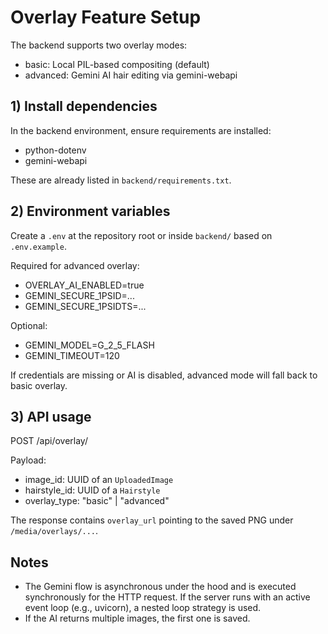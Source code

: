 # Overlay Feature Setup

The backend supports two overlay modes:
- basic: Local PIL-based compositing (default)
- advanced: Gemini AI hair editing via gemini-webapi

## 1) Install dependencies

In the backend environment, ensure requirements are installed:

- python-dotenv
- gemini-webapi

These are already listed in `backend/requirements.txt`.

## 2) Environment variables

Create a `.env` at the repository root or inside `backend/` based on `.env.example`.

Required for advanced overlay:
- OVERLAY_AI_ENABLED=true
- GEMINI_SECURE_1PSID=...
- GEMINI_SECURE_1PSIDTS=...

Optional:
- GEMINI_MODEL=G_2_5_FLASH
- GEMINI_TIMEOUT=120

If credentials are missing or AI is disabled, advanced mode will fall back to basic overlay.

## 3) API usage

POST /api/overlay/

Payload:
- image_id: UUID of an `UploadedImage`
- hairstyle_id: UUID of a `Hairstyle`
- overlay_type: "basic" | "advanced"

The response contains `overlay_url` pointing to the saved PNG under `/media/overlays/...`.

## Notes
- The Gemini flow is asynchronous under the hood and is executed synchronously for the HTTP request. If the server runs with an active event loop (e.g., uvicorn), a nested loop strategy is used.
- If the AI returns multiple images, the first one is saved.
